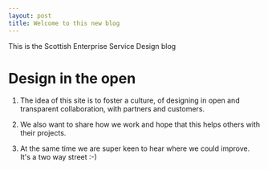 ```yaml
---
layout: post
title: Welcome to this new blog
---
```



This is the Scottish Enterprise Service Design blog

<!--more-->

# Design in the open

1. The idea of this site is to foster a culture, of designing in open and transparent collaboration, with partners and customers.  

2. We also want to share how we work and hope that this helps others with their projects.

3. At the same time we are super keen to hear where we could improve. It's a two way street :-)

